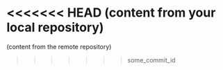 <<<<<<< HEAD
(content from your local repository)
=======
(content from the remote repository)
>>>>>>> some_commit_id
